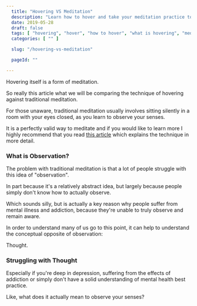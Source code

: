 ```yaml
---
  title: "Hovering VS Meditation"
  description: "Learn how to hover and take your meditation practice to the next level."
  date: 2019-05-28
  draft: false
  tags: [ "hovering", "hover", "how to hover", "what is hovering", "meditation", "meditation technique", "porn addiction recovery", "neverfap deluxe", "neverfap" ]
  categories: [ "" ]

  slug: "/hovering-vs-meditation"

  pageId: ""

---
```


Hovering itself is a form of meditation.

So really this article what we will be comparing the technique of hovering against traditional meditation.

For those unaware, traditional meditation usually involves sitting silently in a room with your eyes closed, as you learn to observe your senses.

It is a perfectly valid way to meditate and if you would like to learn more I highly recommend that you read <a href="https://neverfapdeluxe.com/practices/observe-your-senses" class="link">this article</a> which explains the technique in more detail.

<h3>What is Observation?</h3>

The problem with traditional meditation is that a lot of people struggle with this idea of "observation".

In part because it's a relatively abstract idea, but largely because people simply don't know how to actually observe.

Which sounds silly, but is actually a key reason why people suffer from mental illness and addiction, because they're unable to truly observe and remain aware.

In order to understand many of us go to this point, it can help to understand the conceptual opposite of observation: 

Thought.

<h3>Struggling with Thought</h3>





Especially if you're deep in depression, suffering from the effects of addiction or simply don't have a solid understanding of mental health best practice.

Like, what does it actually mean to observe your senses?


